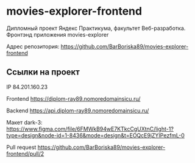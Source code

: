 # movies-explorer-frontend
Дипломный проект Яндекс Практикума, факультет Веб-разработка.
Фронтэнд приложения movies-explorer

Адрес репозитория: https://github.com/BarBoriska89/movies-explorer-frontend

## Ссылки на проект

IP 84.201.160.23

Frontend https://diplom-ray89.nomoredomainsicu.ru/

Backend https://api.diplom-ray89.nomoredomainsicu.ru/

Макет dark-3: https://www.figma.com/file/6FMWkB94wE7KTkcCgUXtnC/light-1?type=design&node-id=1-8436&mode=design&t=EOQcE9jZYIPezfmL-0

Pull request https://github.com/BarBoriska89/movies-explorer-frontend/pull/2